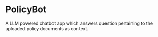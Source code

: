 # PolicyBot
A LLM powered chatbot app which answers question pertaining to the uploaded policy documents as context.
